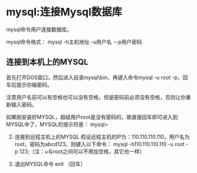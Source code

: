 # mysql:连接Mysql数据库

mysql命令用户连接数据库。

mysql命令格式： mysql -h主机地址 -u用户名 －p用户密码

## 连接到本机上的MYSQL
首先打开DOS窗口，然后进入目录mysql\bin，再键入命令mysql -u root -p，回车后提示你输密码。

注意用户名前可以有空格也可以没有空格，但是密码前必须没有空格，否则让你重新输入密码。

如果刚安装好MYSQL，超级用户root是没有密码的，故直接回车即可进入到MYSQL中了，MYSQL的提示符是： mysql>

2) 连接到远程主机上的MYSQL
假设远程主机的IP为：110.110.110.110，用户名为root，密码为abcd123。则键入以下命令：
    mysql -h110.110.110.110 -u root -p 123;（注：u与root之间可以不用加空格，其它也一样）

3) 退出MYSQL命令
exit （回车）